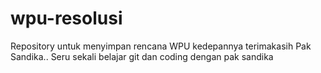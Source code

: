 # wpu-resolusi
Repository untuk menyimpan rencana WPU kedepannya
terimakasih Pak Sandika.. Seru sekali belajar git dan coding dengan pak sandika
